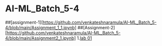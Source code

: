 # AI-ML_Batch_5-4
##[assignment-1][https://github.com/venkateshnaramula/AI-ML_Batch_5-4/blob/main/Assignment_1_1.ipynb]
##[Assignment-2][https://github.com/venkateshnaramula/AI-ML_Batch_5-4/blob/main/Assignment2_1.ipynb]
1.[lab 01](https://github.com/venkateshnaramula/AI-ML_Batch_5-4/blob/main/Untitled3.ipynb)
